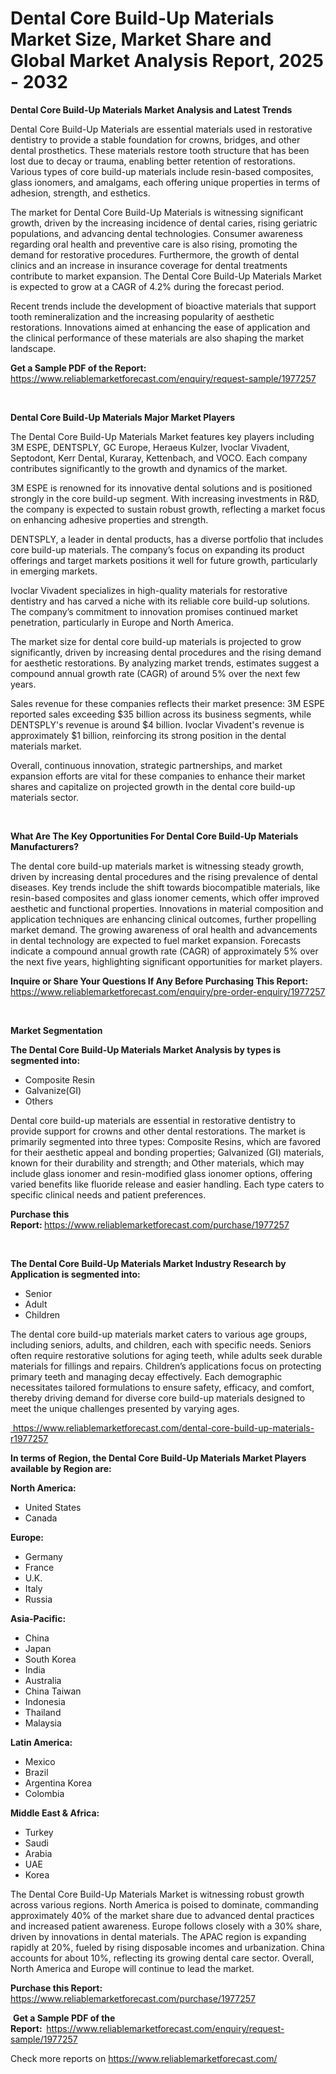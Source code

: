 <p><h1>Dental Core Build-Up Materials Market Size, Market Share and Global Market Analysis Report, 2025 - 2032</h1></p><p><strong>Dental Core Build-Up Materials Market Analysis and Latest Trends</strong></p>
<p><p>Dental Core Build-Up Materials are essential materials used in restorative dentistry to provide a stable foundation for crowns, bridges, and other dental prosthetics. These materials restore tooth structure that has been lost due to decay or trauma, enabling better retention of restorations. Various types of core build-up materials include resin-based composites, glass ionomers, and amalgams, each offering unique properties in terms of adhesion, strength, and esthetics.</p><p>The market for Dental Core Build-Up Materials is witnessing significant growth, driven by the increasing incidence of dental caries, rising geriatric populations, and advancing dental technologies. Consumer awareness regarding oral health and preventive care is also rising, promoting the demand for restorative procedures. Furthermore, the growth of dental clinics and an increase in insurance coverage for dental treatments contribute to market expansion. The Dental Core Build-Up Materials Market is expected to grow at a CAGR of 4.2% during the forecast period. </p><p>Recent trends include the development of bioactive materials that support tooth remineralization and the increasing popularity of aesthetic restorations. Innovations aimed at enhancing the ease of application and the clinical performance of these materials are also shaping the market landscape.</p></p>
<p><strong>Get a Sample PDF of the Report:&nbsp;</strong> <a href="https://www.reliablemarketforecast.com/enquiry/request-sample/1977257?utm_campaign=1674&utm_medium=2&utm_source=Github&utm_content=ia&utm_term=04022025&utm_id=dental-core-build-up-materials">https://www.reliablemarketforecast.com/enquiry/request-sample/1977257</a></p>
<p>&nbsp;</p>
<p><strong>Dental Core Build-Up Materials Major Market Players</strong></p>
<p><p>The Dental Core Build-Up Materials Market features key players including 3M ESPE, DENTSPLY, GC Europe, Heraeus Kulzer, Ivoclar Vivadent, Septodont, Kerr Dental, Kuraray, Kettenbach, and VOCO. Each company contributes significantly to the growth and dynamics of the market.</p><p>3M ESPE is renowned for its innovative dental solutions and is positioned strongly in the core build-up segment. With increasing investments in R&D, the company is expected to sustain robust growth, reflecting a market focus on enhancing adhesive properties and strength.</p><p>DENTSPLY, a leader in dental products, has a diverse portfolio that includes core build-up materials. The company’s focus on expanding its product offerings and target markets positions it well for future growth, particularly in emerging markets.</p><p>Ivoclar Vivadent specializes in high-quality materials for restorative dentistry and has carved a niche with its reliable core build-up solutions. The company’s commitment to innovation promises continued market penetration, particularly in Europe and North America.</p><p>The market size for dental core build-up materials is projected to grow significantly, driven by increasing dental procedures and the rising demand for aesthetic restorations. By analyzing market trends, estimates suggest a compound annual growth rate (CAGR) of around 5% over the next few years.</p><p>Sales revenue for these companies reflects their market presence: 3M ESPE reported sales exceeding $35 billion across its business segments, while DENTSPLY's revenue is around $4 billion. Ivoclar Vivadent's revenue is approximately $1 billion, reinforcing its strong position in the dental materials market.</p><p>Overall, continuous innovation, strategic partnerships, and market expansion efforts are vital for these companies to enhance their market shares and capitalize on projected growth in the dental core build-up materials sector.</p></p>
<p>&nbsp;</p>
<p><strong>What Are The Key Opportunities For Dental Core Build-Up Materials Manufacturers?</strong></p>
<p><p>The dental core build-up materials market is witnessing steady growth, driven by increasing dental procedures and the rising prevalence of dental diseases. Key trends include the shift towards biocompatible materials, like resin-based composites and glass ionomer cements, which offer improved aesthetic and functional properties. Innovations in material composition and application techniques are enhancing clinical outcomes, further propelling market demand. The growing awareness of oral health and advancements in dental technology are expected to fuel market expansion. Forecasts indicate a compound annual growth rate (CAGR) of approximately 5% over the next five years, highlighting significant opportunities for market players.</p></p>
<p><strong>Inquire or Share Your Questions If Any Before Purchasing This Report:</strong> <a href="https://www.reliablemarketforecast.com/enquiry/pre-order-enquiry/1977257?utm_campaign=1674&utm_medium=2&utm_source=Github&utm_content=ia&utm_term=04022025&utm_id=dental-core-build-up-materials">https://www.reliablemarketforecast.com/enquiry/pre-order-enquiry/1977257</a></p>
<p>&nbsp;</p>
<p><strong>Market Segmentation</strong></p>
<p><strong>The Dental Core Build-Up Materials Market Analysis by types is segmented into:</strong></p>
<p><ul><li>Composite Resin</li><li>Galvanize(GI)</li><li>Others</li></ul></p>
<p><p>Dental core build-up materials are essential in restorative dentistry to provide support for crowns and other dental restorations. The market is primarily segmented into three types: Composite Resins, which are favored for their aesthetic appeal and bonding properties; Galvanized (GI) materials, known for their durability and strength; and Other materials, which may include glass ionomer and resin-modified glass ionomer options, offering varied benefits like fluoride release and easier handling. Each type caters to specific clinical needs and patient preferences.</p></p>
<p><strong>Purchase this Report:&nbsp;</strong><a href="https://www.reliablemarketforecast.com/purchase/1977257?utm_campaign=1674&utm_medium=2&utm_source=Github&utm_content=ia&utm_term=04022025&utm_id=dental-core-build-up-materials">https://www.reliablemarketforecast.com/purchase/1977257</a></p>
<p>&nbsp;</p>
<p><strong>The Dental Core Build-Up Materials Market Industry Research by Application is segmented into:</strong></p>
<p><ul><li>Senior</li><li>Adult</li><li>Children</li></ul></p>
<p><p>The dental core build-up materials market caters to various age groups, including seniors, adults, and children, each with specific needs. Seniors often require restorative solutions for aging teeth, while adults seek durable materials for fillings and repairs. Children’s applications focus on protecting primary teeth and managing decay effectively. Each demographic necessitates tailored formulations to ensure safety, efficacy, and comfort, thereby driving demand for diverse core build-up materials designed to meet the unique challenges presented by varying ages.</p></p>
<p><a href="https://www.reliablemarketforecast.com/dental-core-build-up-materials-r1977257?utm_campaign=1674&utm_medium=2&utm_source=Github&utm_content=ia&utm_term=04022025&utm_id=dental-core-build-up-materials">&nbsp;https://www.reliablemarketforecast.com/dental-core-build-up-materials-r1977257</a></p>
<p><strong>In terms of Region, the Dental Core Build-Up Materials Market Players available by Region are:</strong></p>
<p>
    <p> <strong> North America: </strong>
        <ul>
            <li>United States</li>
            <li>Canada</li>
        </ul>
        </p> 
    <p> <strong> Europe: </strong>
        <ul>
            <li>Germany</li>
            <li>France</li>
            <li>U.K.</li>
            <li>Italy</li>
            <li>Russia</li>
        </ul>
        </p> 
    <p> <strong> Asia-Pacific: </strong>
        <ul>
            <li>China</li>
            <li>Japan</li>
            <li>South Korea</li>
            <li>India</li>
            <li>Australia</li>
            <li>China Taiwan</li>
            <li>Indonesia</li>
            <li>Thailand</li>
            <li>Malaysia</li>
        </ul>
        </p> 
    <p> <strong> Latin America: </strong>
        <ul>
            <li>Mexico</li>
            <li>Brazil</li>
            <li>Argentina Korea</li>
            <li>Colombia</li>
        </ul>
        </p> 
    <p> <strong> Middle East & Africa: </strong>
        <ul>
            <li>Turkey</li>
            <li>Saudi</li>
            <li>Arabia</li>
            <li>UAE</li>
            <li>Korea</li>
        </ul>
    </p>
    </p>
<p><p>The Dental Core Build-Up Materials Market is witnessing robust growth across various regions. North America is poised to dominate, commanding approximately 40% of the market share due to advanced dental practices and increased patient awareness. Europe follows closely with a 30% share, driven by innovations in dental materials. The APAC region is expanding rapidly at 20%, fueled by rising disposable incomes and urbanization. China accounts for about 10%, reflecting its growing dental care sector. Overall, North America and Europe will continue to lead the market.</p></p>
<p><strong>Purchase this Report: </strong><a href="https://www.reliablemarketforecast.com/purchase/1977257?utm_campaign=1674&utm_medium=2&utm_source=Github&utm_content=ia&utm_term=04022025&utm_id=dental-core-build-up-materials">https://www.reliablemarketforecast.com/purchase/1977257</a></p>
<p>&nbsp;<strong>Get a Sample PDF of the Report:&nbsp;&nbsp;</strong><a href="https://www.reliablemarketforecast.com/enquiry/request-sample/1977257?utm_campaign=1674&utm_medium=2&utm_source=Github&utm_content=ia&utm_term=04022025&utm_id=dental-core-build-up-materials">https://www.reliablemarketforecast.com/enquiry/request-sample/1977257</a></p>
<p><strong></strong></p>
<p>Check more reports on <a href="https://www.reliablemarketforecast.com/?utm_campaign=1674&utm_medium=2&utm_source=Github&utm_content=ia&utm_term=04022025&utm_id=dental-core-build-up-materials">https://www.reliablemarketforecast.com/</a></p>